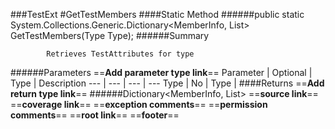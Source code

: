 ###TestExt
#GetTestMembers
####Static Method
######public static System.Collections.Generic.Dictionary<MemberInfo, List<ILUnitAttribute>> GetTestMembers(Type Type);
######Summary

            Retrieves TestAttributes for type 
######Parameters
==__Add parameter type link__==
Parameter | Optional | Type | Description
 ---  |  ---  |  ---  |  --- 
Type | No | Type | 
####Returns
==__Add return type link__==
######Dictionary<MemberInfo, List<ILUnitAttribute>>
==__source link__==
==__coverage link__==
==__exception comments__==
==__permission comments__==
==__root link__==
==__footer__==
